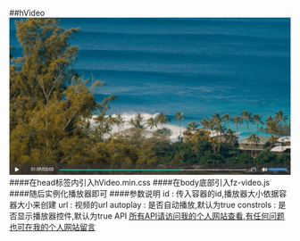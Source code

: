 ##hVideo
![image](./ys.png)
####在head标签内引入hVideo.min.css
		<link rel="stylesheet" href="./css/hVideo.min.css">
####在body底部引入fz-video.js
		<script src="./js/hVideo.min.js"></script>
####随后实例化播放器即可
		<script>
			var videos = new hVideo({
		 		id : 'id',
		 		url : 'name.mp4',
		 		autoplay : true,
		 		controls : true
		 	});
	 	</script>
####参数说明
		id	: 传入容器的id,播放器大小依据容器大小来创建
		url : 视频的url
		autoplay : 是否自动播放,默认为true
		constrols : 是否显示播放器控件,默认为true
API
		[所有API请访问我的个人网站查看,有任何问题也可在我的个人网站留言](http://huangyaoxin.com/home/index/detial/id/29/path/29)